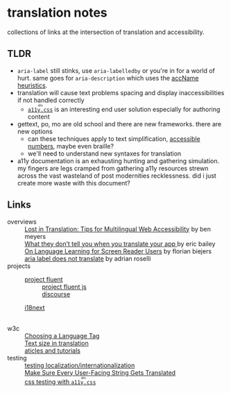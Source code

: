 # translation notes

collections of links at the intersection of translation and accessibility.

## TLDR

* `aria-label` still stinks, use `aria-labelledby` or you're in for a world of hurt. same goes for `aria-description` which uses the [accName heuristics](https://www.w3.org/TR/accname-1.2/).
* translation will cause text problems spacing and display inaccessibilities if not handled correctly
  * [<ruby><code>a11y.css</code><rt>alix</rt></ruby>](https://ffoodd.github.io/a11y.css) is an interesting end user solution especially for authoring content
* gettext, po, mo are old school and there are new frameworks. there are new options
  * can these techniques apply to text simplification, [accessible numbers](https://accessiblenumbers.com/), maybe even braille?
  * we'll need to understand new syntaxes for translation
* a11y documentation is an exhausting hunting and gathering simulation. my fingers are legs cramped from gathering a11y resources strewn across the vast wasteland of post modernities recklessness. 
did i just create more waste with this document?

## Links

<dl>
<dt>overviews</dt>
<dd><a href="https://benmyers.dev/blog/multilingual-web-accessibility/">Lost in Translation: Tips for Multilingual Web Accessibility</a> by ben meyers</dd>
<dd><a href="https://ericwbailey.website/published/what-they-dont-tell-you-when-you-translate-your-app/"> What they don’t tell you when you translate your app </a> by eric bailey</dd>
<dd><a href="https://florianbeijers.xyz/on-language-learning-with-a-screenreader">On Language Learning for Screen Reader Users</a> by florian biejers</dd>
<dd><a href="https://adrianroselli.com/2019/11/aria-label-does-not-translate.html">aria label does not translate</a> by adrian roselli</dd>
<dt>projects</dt>
<dd>
<dl>
<dt><a href="https://projectfluent.org/">project fluent</a></dt>
<dd><a href="https://github.com/projectfluent/fluent.js/">project fluent js</a></dd>
<dd><a href="https://discourse.mozilla.org/c/fluent/262">discourse</a></dd>
</dl>
</dd>
<dd>
<dl>
<dt><a href="https://github.com/i18next">i18next</a></dt>
<dd>&nbsp;</dd>
</dl>
</dd>
<dt>w3c</dt>
<dd><a href="https://www.w3.org/WAI/standards-guidelines/wcag/translations/">Choosing a Language Tag</a></dd>
<dd><a href="https://www.w3.org/International/articles/article-text-size">Text size in translation</a></dd>
<dd><a href="https://www.w3.org/International/articlelist">aticles and tutorials</a></dd>
<dt>testing</dt>
<dd><a href="https://www.levelaccess.com/blog/accessibility-considerations-localization/">testing localization/internationalization</a></dd>
<dd><a href="https://benmyers.dev/blog/multilingual-web-accessibility/#make-sure-every-user-facing-string-gets-translated"> Make Sure Every User-Facing String Gets Translated </a></dd>
<dd><a href="https://ffoodd.github.io/a11y.css">css testing with <ruby><code>a11y.css</code><rt>alix</rt></ruby></a></dd>
</dl>
